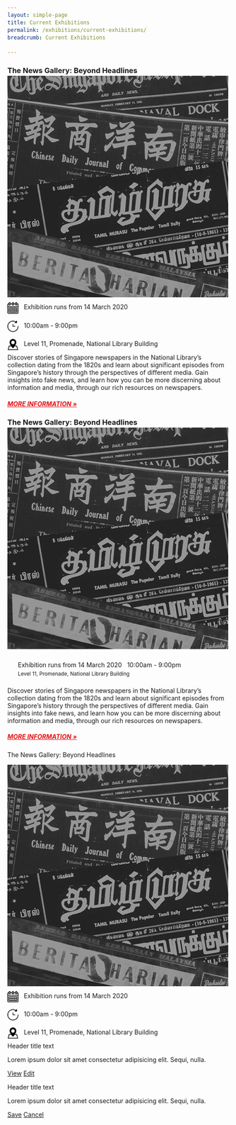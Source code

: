 ```yaml
---
layout: simple-page
title: Current Exhibitions
permalink: /exhibitions/current-exhibitions/
breadcrumb: Current Exhibitions

---
```


<section class="sgds-section">
<div class="sgds-container">
    <div class="row" style="margin-bottom: -1em;">
        <div class="col is-12">
            <h3><strong>The News Gallery: Beyond Headlines</strong></h3>
        </div>
    </div>
    <div class="row" style="margin-bottom: -1em;">
        <div class="col">
            <a href="/exhibitions/current-exhibitions/newsgallery/"><img src="/images/event-images/newsgallery/news-gallery-thumbnail.jpg" alt="The News Gallery: Beyond Headlines"></a>
        </div>
        <div class="col is-two-thirds">
            <div class="row">
                <div class="col" style="padding-bottom: 8px; padding-top: 8px;">
                    <img src="/images/calendar.png" alt="Date" style="display:inline-block; margin-left: 0px; margin-right: 8px; width: 5%; vertical-align: middle;"> Exhibition runs from 14 March 2020
                </div>
            </div>
            <div class="row">
                <div class="col" style="padding-bottom: 8px; padding-top: 8px;">
                    <img src="/images/watch.png" alt="Time" style="display:inline-block; margin-left: 0px; margin-right: 8px; width: 5%; vertical-align: middle;"> 10:00am - 9:00pm
                </div>
            </div>
            <div class="row">
                <div class="col" style="padding-bottom: 8px; padding-top: 8px;">
                    <img src="/images/pin.png" alt="Location" style="display:inline-block; margin-left: 0px; margin-right: 8px; width: 5%; vertical-align: middle;"> Level 11, Promenade, National Library Building
                </div>
            </div>
        </div>
     </div>
    <div class="row is-multiline">
        <div class="col is-12">
            <p>Discover stories of Singapore newspapers in the National Library’s collection dating from the 1820s and learn about significant episodes from Singapore’s history through the perspectives of different media. Gain insights into fake news, and learn how you can be more discerning about information and media, through our rich resources on newspapers.
            </p>
            <a href="/exhibitions/current-exhibitions/newsgallery/" style="color:#E21216;"><h5>MORE INFORMATION &#187;</h5></a>
        </div>
    </div>
</div>
</section>

<section class="sgds-section">
<div class="sgds-container">
    <div class="row" style="margin-bottom: -1em;">
        <div class="col is-12">
            <h3><strong>The News Gallery: Beyond Headlines</strong></h3>
        </div>
    </div>
    <div class="row" style="margin-bottom: -1em;">
        <div class="col">
            <a href="/exhibitions/current-exhibitions/newsgallery/"><img src="/images/event-images/newsgallery/news-gallery-thumbnail.jpg" alt="The News Gallery: Beyond Headlines"></a>
        </div>
        <div class="col is-two-thirds">
            <div class="row">
                <div class="col" style="padding-bottom: 8px; padding-top: 8px;">
                    <ul style="list-style: none; margin-left: 0px;">
                        <li class="sgds-icon sgds-icon-calendar" style="display:inline-block; margin-left: 0px; margin-right: 8px; vertical-align: middle;">
                        <div class="is-size-8">Exhibition runs from 14 March 2020</div>
                        </li>
                        <li class="sgds-icon sgds-icon-clock" style="display:inline-block; margin-left: 0px; margin-right: 8px; vertical-align: middle;">
                       <div class="is-size-8">10:00am - 9:00pm</div>
                        </li>
                        <li class="sgds-icon sgds-icon-place" style="display:inline-block; margin-left: 0px; margin-right: 8px; vertical-align: middle;">
                        <small>Level 11, Promenade, National Library Building</small>
                        </li>
                    </ul>
                </div>
            </div>
        </div>
     </div>
    <div class="row is-multiline">
        <div class="col is-12">
            <p>Discover stories of Singapore newspapers in the National Library’s collection dating from the 1820s and learn about significant episodes from Singapore’s history through the perspectives of different media. Gain insights into fake news, and learn how you can be more discerning about information and media, through our rich resources on newspapers.
            </p>
            <a href="/exhibitions/current-exhibitions/newsgallery/" style="color:#E21216;"><h5>MORE INFORMATION &#187;</h5></a>
        </div>
    </div>
</div>
</section>
            

<section class="sgds-section">
<div class="sgds-container">
<div class="sgds-card">
    <div class="sgds-card-header">
        <p class="sgds-card-header-title">The News Gallery: Beyond Headlines</p>
    </div>
    <div class="sgds-card-content">
        <div class="row" style="margin-bottom: -1em;">
            <div class="col">
                <a href="/exhibitions/current-exhibitions/newsgallery/"><img src="/images/event-images/newsgallery/news-gallery-thumbnail.jpg" alt="The News Gallery: Beyond Headlines"></a>
            </div>
            <div class="col is-two-thirds">
                <div class="row">
                    <div class="col" style="padding-bottom: 8px; padding-top: 8px;">
                     <img src="/images/calendar.png" alt="Date" style="display:inline-block; margin-left: 0px; margin-right: 8px; width: 5%; vertical-align: middle;"> Exhibition runs from 14 March 2020
                </div>
                </div>
                <div class="row">
                    <div class="col" style="padding-bottom: 8px; padding-top: 8px;">
                        <img src="/images/watch.png" alt="Time" style="display:inline-block; margin-left: 0px; margin-right: 8px; width: 5%; vertical-align: middle;"> 10:00am - 9:00pm
                    </div>
                </div>
                <div class="row">
                    <div class="col" style="padding-bottom: 8px; padding-top: 8px;">
                        <img src="/images/pin.png" alt="Location" style="display:inline-block; margin-left: 0px; margin-right: 8px; width: 5%; vertical-align: middle;"> Level 11, Promenade, National Library Building
                    </div>
                </div>
            </div>
        </div>
    </div>
</div>
</div>
</section>

<div class="sgds-card">
    <div class="sgds-card-header">
        <p class="sgds-card-header-title">Header title text</p>
    </div>
    <div class="sgds-card-content">
        <p>
            Lorem ipsum dolor sit amet consectetur adipisicing elit.
            Sequi, nulla.
        </p>
    </div>
    <div class="sgds-card-footer">        
        <a href="#!" class="sgds-card-footer-item is-primary">View</a>
        <a href="#!" class="sgds-card-footer-item is-link">Edit</a>
    </div>
</div>


<div class="sgds-card">
    <div class="sgds-card-header">
        <p class="sgds-card-header-title">Header title text</p>
    </div>
    <div class="sgds-card-content">
        <p>
            Lorem ipsum dolor sit amet consectetur adipisicing elit.
            Sequi, nulla.
        </p>
    </div>
    <div class="sgds-card-footer">
        <a href="#!" class="sgds-card-footer-item is-success">Save</a>
        <a href="#!" class="sgds-card-footer-item">Cancel</a>
    </div>
</div>


